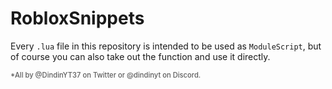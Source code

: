 # RobloxSnippets

Every `.lua` file in this repository is intended to be used as `ModuleScript`, but of course you can also take out the function and use it directly.

<span style="font-size:80%;opacity:0.7;font-weight:500;">*All by @DindinYT37 on Twitter or @dindinyt on Discord.</span>